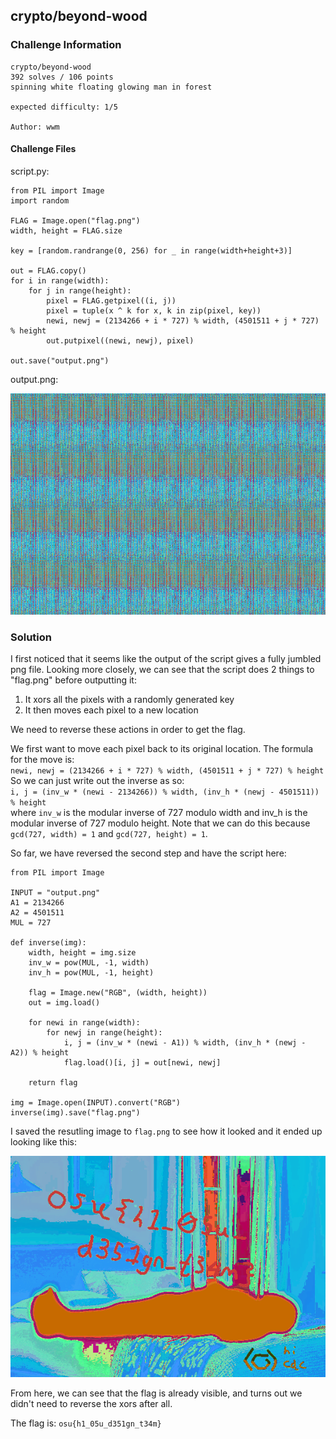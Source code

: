 ## **crypto/beyond-wood**

### **Challenge Information**

```
crypto/beyond-wood
392 solves / 106 points
spinning white floating glowing man in forest

expected difficulty: 1/5

Author: wwm
```

#### **Challenge Files**

script.py:

```
from PIL import Image
import random

FLAG = Image.open("flag.png")
width, height = FLAG.size

key = [random.randrange(0, 256) for _ in range(width+height+3)]

out = FLAG.copy()
for i in range(width):
    for j in range(height):
        pixel = FLAG.getpixel((i, j))
        pixel = tuple(x ^ k for x, k in zip(pixel, key))
        newi, newj = (2134266 + i * 727) % width, (4501511 + j * 727) % height 
        out.putpixel((newi, newj), pixel)

out.save("output.png")
```

output.png:

![Output](images/output.png)

### **Solution**

I first noticed that it seems like the output of the script gives a fully jumbled png file. Looking more closely, we can see that the script does 2 things to "flag.png" before outputting it: 
1. It xors all the pixels with a randomly generated key
2. It then moves each pixel to a new location

We need to reverse these actions in order to get the flag.

We first want to move each pixel back to its original location. The formula for the move is:\
 `newi, newj = (2134266 + i * 727) % width, (4501511 + j * 727) % height ` \
 So we can just write out the inverse as so:\
  `i, j = (inv_w * (newi - 2134266)) % width, (inv_h * (newj - 4501511)) % height`\
where `inv_w` is the modular inverse of 727 modulo width and inv_h is the modular inverse of 727 modulo height. Note that we can do this because `gcd(727, width) = 1` and `gcd(727, height) = 1`.

So far, we have reversed the second step and have the script here:
```
from PIL import Image

INPUT = "output.png"
A1 = 2134266
A2 = 4501511
MUL = 727

def inverse(img):
    width, height = img.size
    inv_w = pow(MUL, -1, width)
    inv_h = pow(MUL, -1, height)

    flag = Image.new("RGB", (width, height))
    out = img.load()

    for newi in range(width):
        for newj in range(height):
            i, j = (inv_w * (newi - A1)) % width, (inv_h * (newj - A2)) % height
            flag.load()[i, j] = out[newi, newj]

    return flag

img = Image.open(INPUT).convert("RGB")
inverse(img).save("flag.png")
```
I saved the resutling image to `flag.png` to see how it looked and it ended up looking like this:

![Flag](images/flag.png)

From here, we can see that the flag is already visible, and turns out we didn't need to reverse the xors after all.

The flag is: `osu{h1_05u_d351gn_t34m}`